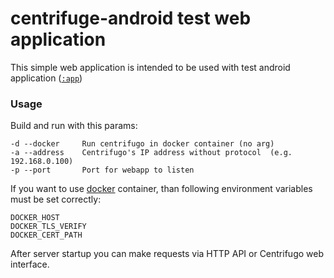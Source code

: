 # centrifuge-android test web application
This simple web application is intended to be used with
test android application ([`:app`](https://github.com/SammyVimes/ACentrifugo/tree/master/app))

### Usage
Build and run with this params:
````
-d --docker     Run centrifugo in docker container (no arg)
-a --address    Centrifugo's IP address without protocol  (e.g. 192.168.0.100)
-p --port       Port for webapp to listen
````

If you want to use [docker](https://www.docker.com) container, than following
environment variables must be set correctly:
````
DOCKER_HOST
DOCKER_TLS_VERIFY
DOCKER_CERT_PATH
````

After server startup you can make requests via HTTP API or Centrifugo web interface.
